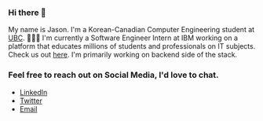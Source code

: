 ### Hi there 👋

My name is Jason. I'm a Korean-Canadian Computer Engineering student at [UBC](https://www.ubc.ca/). 
🧑🏻‍💻 I'm currently a Software Engineer Intern at IBM working on a platform that educates millions of students and professionals on IT subjects. Check us out [here](https://cognitiveclass.ai/). I'm primarily working on backend side of the stack.

### Feel free to reach out on Social Media, I'd love to chat.
- [LinkedIn](https://www.linkedin.com/in/minkyusong/)
- [Twitter](https://twitter.com/_smkjason)
- [Email](smkjason@yahoo.com)

<!--
**smkjason/smkjason** is a ✨ _special_ ✨ repository because its `README.md` (this file) appears on your GitHub profile.

Here are some ideas to get you started:

- 🔭 I’m currently working on ...
- 🌱 I’m currently learning ...
- 👯 I’m looking to collaborate on ...
- 🤔 I’m looking for help with ...
- 💬 Ask me about ...
- 📫 How to reach me: ...
- 😄 Pronouns: ...
- ⚡ Fun fact: ...
-->
